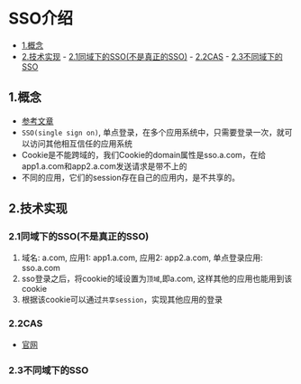 # SSO介绍

<!-- vim-markdown-toc Marked -->

* [1.概念](#1.概念)
* [2.技术实现](#2.技术实现)
        - [2.1同域下的SSO(不是真正的SSO)](#2.1同域下的sso(不是真正的sso))
        - [2.2CAS](#2.2cas)
        - [2.3不同域下的SSO](#2.3不同域下的sso)

<!-- vim-markdown-toc -->

## 1.概念

- [参考文章](https://www.jianshu.com/p/75edcc05acfd)
- `SSO(single sign on)`, 单点登录，在多个应用系统中，只需要登录一次，就可以访问其他相互信任的应用系统
- Cookie是不能跨域的，我们Cookie的domain属性是sso.a.com，在给app1.a.com和app2.a.com发送请求是带不上的
- 不同的应用，它们的session存在自己的应用内，是不共享的。

## 2.技术实现

### 2.1同域下的SSO(不是真正的SSO)

1. 域名: a.com, 应用1: app1.a.com, 应用2: app2.a.com, 单点登录应用: sso.a.com
2. sso登录之后，将cookie的域设置为`顶域`,即a.com, 这样其他的应用也能用到该cookie
3. 根据该cookie可以通过`共享session`，实现其他应用的登录

### 2.2CAS

- [官网](https://apereo.github.io/cas/5.1.x/)

### 2.3不同域下的SSO
